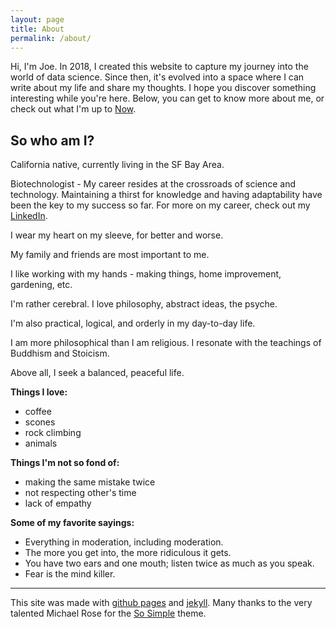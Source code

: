 ```yaml
---
layout: page
title: About
permalink: /about/
---
```


Hi, I'm Joe. In 2018, I created this website to capture my journey into the world of data science. Since then, it's evolved into a space where I can write about my life and share my thoughts. I hope you discover something interesting while you're here. Below, you can get to know more about me, or check out what I'm up to [Now](https://jpwalker625.github.io/now/).

## So who am I?

California native, currently living in the SF Bay Area.

Biotechnologist - My career resides at the crossroads of science and technology. Maintaining a thirst for knowledge and having adaptability have been the key to my success so far. For more on my career, check out my [LinkedIn](https://linkedin.com/in/jpwalker625).

I wear my heart on my sleeve, for better and worse.

My family and friends are most important to me.

I like working with my hands - making things, home improvement, gardening, etc.

I'm rather cerebral. I love philosophy, abstract ideas, the psyche.

I'm also practical, logical, and orderly in my day-to-day life.

I am more philosophical than I am religious. I resonate with the teachings of Buddhism and Stoicism. 

Above all, I seek a balanced, peaceful life.

**Things I love:**
* coffee
* scones
* rock climbing
* animals

**Things I'm not so fond of:** 
* making the same mistake twice
* not respecting other's time
* lack of empathy

**Some of my favorite sayings:**
* Everything in moderation, including moderation.
* The more you get into, the more ridiculous it gets.
* You have two ears and one mouth; listen twice as much as you speak.
* Fear is the mind killer.



--- 

This site was made with [github pages](https://pages.github.com/) and [jekyll](http://jekyllrb.com/). Many thanks to the very talented Michael Rose for the [So Simple](https://github.com/mmistakes/so-simple-theme) theme.
